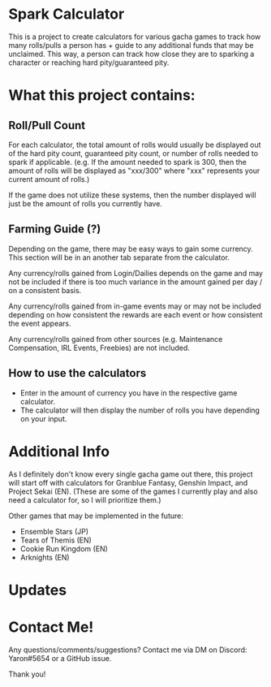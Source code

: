 # Spark Calculator
This is a project to create calculators for various gacha games to track how many rolls/pulls a person has + guide to any additional funds that may be unclaimed. This way, a person can track how close they are to sparking a character or reaching hard pity/guaranteed pity.

# What this project contains:
## Roll/Pull Count
For each calculator, the total amount of rolls would usually be displayed out of the hard pity count, guaranteed pity count, or number of rolls needed to spark if applicable. (e.g. If the amount needed to spark is 300, then the amount of rolls will be displayed as "xxx/300" where "xxx" represents your current amount of rolls.)

If the game does not utilize these systems, then the number displayed will just be the amount of rolls you currently have.

## Farming Guide (?)
Depending on the game, there may be easy ways to gain some currency. This section will be in an another tab separate from the calculator.

Any currency/rolls gained from Login/Dailies depends on the game and may not be included if there is too much variance in the amount gained per day / on a consistent basis.

Any currency/rolls gained from in-game events may or may not be included depending on how consistent the rewards are each event or how consistent the event appears. 

Any currency/rolls gained from other sources (e.g. Maintenance Compensation, IRL Events, Freebies) are not included.

## How to use the calculators
- Enter in the amount of currency you have in the respective game calculator.
- The calculator will then display the number of rolls you have depending on your input.

# Additional Info
As I definitely don't know every single gacha game out there, this project will start off with calculators for Granblue Fantasy, Genshin Impact, and Project Sekai (EN). (These are some of the games I currently play and also need a calculator for, so I will prioritize them.)

Other games that may be implemented in the future:
- Ensemble Stars (JP)
- Tears of Themis (EN)
- Cookie Run Kingdom (EN)
- Arknights (EN)

# Updates

# Contact Me!
Any questions/comments/suggestions? Contact me via DM on Discord: Yaron#5654 or a GitHub issue.

Thank you!
